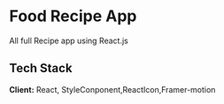 
# Food Recipe App

All full Recipe app using  React.js 



## Tech Stack

**Client:** React, StyleConponent,ReactIcon,Framer-motion
